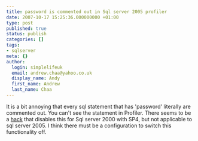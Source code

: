 ```yaml
---
title: password is commented out in Sql server 2005 profiler
date: 2007-10-17 15:25:36.000000000 +01:00
type: post
published: true
status: publish
categories: []
tags:
- sqlserver
meta: {}
author:
  login: simplelifeuk
  email: andrew.chaa@yahoo.co.uk
  display_name: Andy
  first_name: Andrew
  last_name: Chaa
---
```

<p>It is a bit annoying that every sql statement that has 'password' literally are commented out. You can't see the statement in Profiler. There seems to be a <a href="http://www.andreabertolotto.net/Articles/SP4BlacklistedWordsRemover.aspx">hack</a> that disables this for Sql server 2000 with SP4, but not applicable to sql server 2005. I think there must be a configuration to switch this functionality off.</p>

